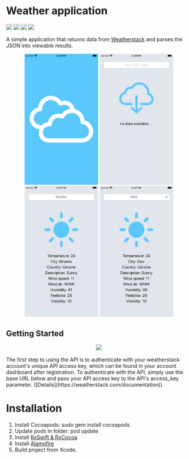 # Weather application
![](https://img.shields.io/badge/Swift-5-orange)
![](https://img.shields.io/badge/RxSwift-5.1.1-blueviolet)
![](https://img.shields.io/badge/Alamofire-4.9.1-orange)
![](https://img.shields.io/badge/Version-1.0-blue)

A simple application that returns data from [Weatherstack](https://weatherstack.com) and parses the JSON into viewable results. 

<p align="center">
    <img src="launch.png" width="200">
    <img src="no_data.png" width="200">
    <img src="main.png" width="200">
    <img src="search.png" width="200">
</p>

## Getting Started

<p align="center">
    <img src="https://weatherstack.com/site_images/weatherstack_logo_footer.png">
</p>
The first step to using the API is to authenticate with your weatherstack account's unique API access key, which can be found in your account dashboard after registration. To authenticate with the API, simply use the base URL below and pass your API access key to the API's access_key parameter. ([Details](https://weatherstack.com/documentation))

# Installation
1. Install Cocoapods: sudo gem install cocoapods
2. Update pods in folder: pod update
3. Install [RxSwift & RxCocoa](https://github.com/ReactiveX/RxSwift#installation)
4. Install [Alamofire](https://github.com/Alamofire/Alamofire#installation)
5. Build project from Xcode.

